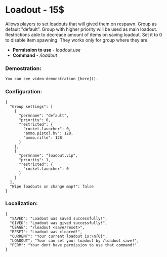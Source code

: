 Loadout - 15$
=================================================
Allows players to set loadouts that will gived them on respawn. 
Group as default "default". Group with higher priority will be used as main loadout. 
Restrictions able to decreace amount of items on saving loadout. Set it to 0 to disable item spawning. They works only for group where they are. 

* **Permission to use** - *loadout.use*
* **Command** - */loadout*

### Demostration:
```
You can see video-demonstration [here]().
```

### Configuration:
```
{
  "Group settings": [
    {
      "permname": "default",
      "priority": 0,
      "restricted": {
        "rocket.launcher": 0,
        "ammo.pistol.hv": 128,
        "ammo.rifle": 128
      }
    },
    {
      "permname": "loadout.vip",
      "priority": 1,
      "restricted": {
        "rocket.launcher": 0
      }
    }
  ],
  "Wipe loadouts on change map?": false
}
```

### Localization:
```
{
  "SAVED": "Loadout was saved successfully!",
  "GIVED": "Loadout was gived successfully!",
  "USAGE": "/loadout <save/reset>",
  "RESET": "Loadout was cleared!",
  "CURRENT": "Your current loadout is:\n{0}",
  "LOADOUT": "Your can set your loadout by /loadout save!",
  "PERM": "Your dont have permission to use that command!"
}
```